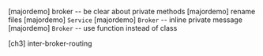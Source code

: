 [majordemo] broker -- be clear about private methods
[majordemo] rename files
[majordemo] `Service`
[majordemo] `Broker` -- inline private message
[majordemo] `Broker` -- use function instead of class

[ch3] inter-broker-routing
